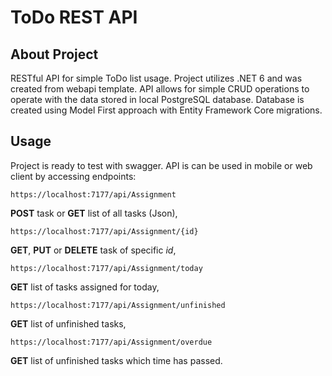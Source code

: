 ﻿# ToDo REST API

## About Project
RESTful API for simple ToDo list usage. 
Project utilizes .NET 6 and was created from webapi template.
API allows for simple CRUD operations to operate with the data stored in local PostgreSQL database. 
Database is created using Model First approach with Entity Framework Core migrations.

## Usage
Project is ready to test with swagger.
API is can be used in mobile or web client by accessing endpoints:

    https://localhost:7177/api/Assignment 
**POST** task or **GET** list of all tasks (Json),

    https://localhost:7177/api/Assignment/{id} 
**GET**, **PUT** or **DELETE** task of specific *id*,

    https://localhost:7177/api/Assignment/today
**GET** list of tasks assigned for today,

    https://localhost:7177/api/Assignment/unfinished
**GET** list of unfinished tasks,

    https://localhost:7177/api/Assignment/overdue
**GET** list of unfinished tasks which time has passed.